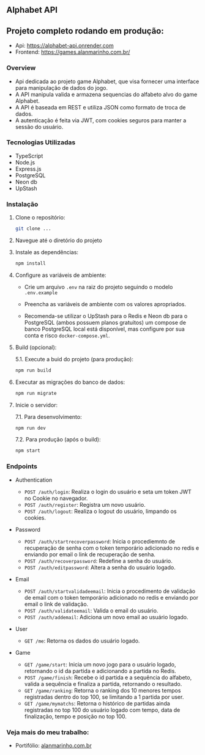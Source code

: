 ## Alphabet API

## Projeto completo rodando em produção: 
  - Api: https://alphabet-api.onrender.com
  - Frontend: https://games.alanmarinho.com.br/

### Overview

- Api dedicada ao projeto game Alphabet, que visa fornecer uma interface para manipulação de dados do jogo.
- A API manipula valida e armazena sequencias do alfabeto alvo do game Alphabet.
- A API é baseada em REST e utiliza JSON como formato de troca de dados.
- A autenticação é feita via JWT, com cookies seguros para manter a sessão do usuário.

### Tecnologias Utilizadas
- TypeScript
- Node.js
- Express.js
- PostgreSQL
- Neon db
- UpStash

### Instalação
1. Clone o repositório:
   ```bash 
   git clone ...
   ```

2. Navegue até o diretório do projeto
3. Instale as dependências:
   ```bash
   npm install
   ```
4. Configure as variáveis de ambiente:
   - Crie um arquivo `.env` na raiz do projeto seguindo o modelo ``.env.example``
   - Preencha as variáveis de ambiente com os valores apropriados.

    - Recomenda-se utilizar o UpStash para o Redis e Neon db para o PostgreSQL (ambos possuem planos gratuitos) um compose de banco PostgreSQL local está disponível, mas configure por sua conta e risco ``docker-compose.yml``.
5. Build (opcional):

    5.1. Execute a buid do projeto (para produção):
    ```bash
    npm run build
    ```
6. Executar as migrações do banco de dados:
   ```bash
   npm run migrate
   ```
7. Inicie o servidor:

    7.1. Para desenvolvimento:
    ```bash
    npm run dev
    ```
      
    7.2. Para produção (após o build):
    ```bash
    npm start
    ```
### Endpoints
- Authentication
  - `POST /auth/login`: Realiza o login do usuário e seta um token JWT no Cookie no navegador.
  - `POST /auth/register`: Registra um novo usuário.
  - `POST /auth/logout`: Realiza o logout do usuário, limpando os cookies.

- Password
  - `POST /auth/startrecoverpassword`: Inicia o procediemnto de recuperação de senha com o token temporário adicionado no redis e enviando por email o link de recuperação de senha.
  - `POST /auth/recoverpassword`: Redefine a senha do usuário.
  - `POST /auth/editpassword`: Altera a senha do usuário logado.

- Email
  - `POST /auth/startvalidadeemail`: Inicia o procedimento de validação de email com o token temporário adicionado no redis e enviando por email o link de validação.
  - `POST /auth/validateemail`: Valida o email do usuário.
  - `POST /auth/addemail`: Adiciona um novo email ao usuário logado.

- User
  - `GET /me`: Retorna os dados do usuário logado.

- Game
  - `GET /game/start`: Inicia um novo jogo para o usuário logado, retornando o id da partida e adicionando a partida no Redis.
  - `POST /game/finish`: Recebe o id partida e a sequência do alfabeto, valida a sequência e finaliza a partida, retornando o resultado.
  - `GET /game/ranking`: Retorna o ranking dos 10 menores tempos registradas dentro do top 100, se limitando a 1 partida por user.
  - `GET /game/mymatchs`: Retorna o histórico de partidas ainda registradas no top 100 do usuário logado com tempo, data de finalização, tempo e posição no top 100.

 
### Veja mais do meu trabalho:
- Portifólio: [alanmarinho.com.br](https://alanmarinho.com.br)
